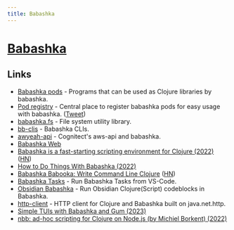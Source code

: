 ```yaml
---
title: Babashka
---
```


# [Babashka](https://github.com/babashka/babashka)

## Links

- [Babashka pods](https://github.com/babashka/pods) - Programs that can be used as Clojure libraries by babashka.
- [Pod registry](https://github.com/babashka/pod-registry) - Central place to register babashka pods for easy usage with babashka. ([Tweet](https://twitter.com/borkdude/status/1494997394550837256))
- [babashka.fs](https://github.com/babashka/fs) - File system utility library.
- [bb-clis](https://github.com/cldwalker/bb-clis) - Babashka CLIs.
- [awyeah-api](https://github.com/grzm/awyeah-api) - Cognitect's aws-api and babashka.
- [Babashka Web](https://babashka.org/)
- [Babashka is a fast-starting scripting environment for Clojure (2022)](https://medium.com/graalvm/babashka-how-graalvm-helped-create-a-fast-starting-scripting-environment-for-clojure-b0fcc38b0746) ([HN](https://news.ycombinator.com/item?id=33909241))
- [How to Do Things With Babashka (2022)](https://presumably.de/how-to-do-things-with-babashka.html)
- [Babashka Babooka: Write Command Line Clojure](https://www.braveclojure.com/quests/babooka/) ([HN](https://news.ycombinator.com/item?id=34261010))
- [Babashka Tasks](https://github.com/ferdinand-beyer/vscode-babashka-tasks) - Run Babashka Tasks from VS-Code.
- [Obsidian Babashka](https://github.com/filipesilva/obsidian-babashka) - Run Obsidian Clojure(Script) codeblocks in Babashka.
- [http-client](https://github.com/babashka/http-client) - HTTP client for Clojure and Babashka built on java.net.http.
- [Simple TUIs with Babashka and Gum (2023)](https://rattlin.blog/bbgum.html)
- [nbb: ad-hoc scripting for Clojure on Node.js (by Michiel Borkent) (2022)](https://www.youtube.com/watch?v=7DQ0ymojfLg)
